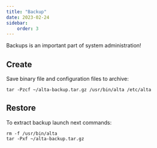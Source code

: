 ```yaml
---
title: "Backup"
date: 2023-02-24
sidebar:
    order: 3
---
```


Backups is an important part of system administration!

## Create

Save binary file and configuration files to archive:

```
tar -Pzcf ~/alta-backup.tar.gz /usr/bin/alta /etc/alta
```

## Restore

To extract backup launch next commands:

```
rm -f /usr/bin/alta
tar -Pxf ~/alta-backup.tar.gz
```
